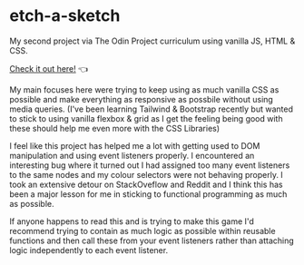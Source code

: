 # etch-a-sketch

My second project via The Odin Project curriculum using vanilla JS, HTML & CSS.

[Check it out here!](https://casssb.github.io/etch-a-sketch/) :point_left:

My main focuses here were trying to keep using as much vanilla CSS as possible and make everything as responsive as possbile without using media queries. (I've been learning Tailwind & Bootstrap recently but wanted to stick to using vanilla flexbox & grid as I get the feeling being good with these should help me even more with the CSS Libraries)

I feel like this project has helped me a lot with getting used to DOM manipulation and using event listeners properly. I encountered an interesting bug where it turned out I had assigned too many event listeners to the same nodes and my colour selectors were not behaving properly. I took an extensive detour on StackOveflow and Reddit and I think this has been a major lesson for me in sticking to functional programming as much as possible.

If anyone happens to read this and is trying to make this game I'd recommend trying to contain as much logic as possible within reusable functions and then call these from your event listeners rather than attaching logic independently to each event listener. 
